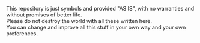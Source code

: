 This repository is just symbols and provided "AS IS", with no warranties and without promises of better life.</br>
Please do not destroy the world with all these written here.</br>
You can change and improve all this stuff in your own way and your own preferences.</br>
